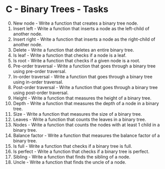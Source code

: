 # C - Binary Trees - Tasks
0. New node - Write a function that creates a binary tree node.
1. Insert left - Write a function that inserts a node as the left-child of another node.
2. Insert right - Write a function that inserts a node as the right-child of another node.
3. Delete - Write a function that deletes an entire binary tree.
4. Is leaf - Write a function that checks if a node is a leaf.
5. Is root - Write a function that checks if a given node is a root.
6. Pre-order traversal - Write a function that goes through a binary tree using pre-order traversal.
7. In-order traversal - Write a function that goes through a binary tree using in-order traversal.
8. Post-order traversal - Write a function that goes through a binary tree using post-order traversal.
9. Height - Write a function that measures the height of a binary tree.
10. Depth - Write a function that measures the depth of a node in a binary tree.
11. Size - Write a function that measures the size of a binary tree.
12. Leaves - Write a function that counts the leaves in a binary tree.
13. Nodes - Write a function that counts the nodes with at least 1 child in a binary tree.
14. Balance factor - Write a function that measures the balance factor of a binary tree.
15. Is full - Write a function that checks if a binary tree is full.
16. Is perfect - Write a function that checks if a binary tree is perfect.
17. Sibling - Write a function that finds the sibling of a node.
18. Uncle - Write a function that finds the uncle of a node.